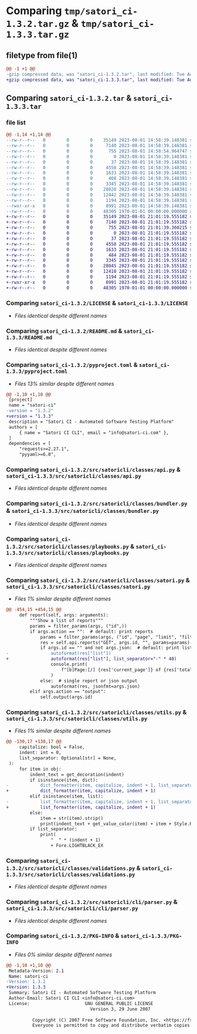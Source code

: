 # Comparing `tmp/satori_ci-1.3.2.tar.gz` & `tmp/satori_ci-1.3.3.tar.gz`

## filetype from file(1)

```diff
@@ -1 +1 @@
-gzip compressed data, was "satori_ci-1.3.2.tar", last modified: Tue Aug  1 14:58:54 2023, max compression
+gzip compressed data, was "satori_ci-1.3.3.tar", last modified: Tue Aug  1 21:01:39 2023, max compression
```

## Comparing `satori_ci-1.3.2.tar` & `satori_ci-1.3.3.tar`

### file list

```diff
@@ -1,14 +1,14 @@
--rw-r--r--   0        0        0    35149 2023-08-01 14:58:39.148381 satori_ci-1.3.2/LICENSE
--rw-r--r--   0        0        0     7140 2023-08-01 14:58:39.148381 satori_ci-1.3.2/README.md
--rw-r--r--   0        0        0      755 2023-08-01 14:58:54.964747 satori_ci-1.3.2/pyproject.toml
--rw-r--r--   0        0        0        0 2023-08-01 14:58:39.148381 satori_ci-1.3.2/src/satoricli/__init__.py
--rw-r--r--   0        0        0       37 2023-08-01 14:58:39.148381 satori_ci-1.3.2/src/satoricli/__main__.py
--rw-r--r--   0        0        0     4558 2023-08-01 14:58:39.148381 satori_ci-1.3.2/src/satoricli/classes/api.py
--rw-r--r--   0        0        0     1633 2023-08-01 14:58:39.148381 satori_ci-1.3.2/src/satoricli/classes/bundler.py
--rw-r--r--   0        0        0      468 2023-08-01 14:58:39.148381 satori_ci-1.3.2/src/satoricli/classes/models.py
--rw-r--r--   0        0        0     3345 2023-08-01 14:58:39.148381 satori_ci-1.3.2/src/satoricli/classes/playbooks.py
--rw-r--r--   0        0        0    28020 2023-08-01 14:58:39.148381 satori_ci-1.3.2/src/satoricli/classes/satori.py
--rw-r--r--   0        0        0    12442 2023-08-01 14:58:39.148381 satori_ci-1.3.2/src/satoricli/classes/utils.py
--rw-r--r--   0        0        0     1194 2023-08-01 14:58:39.148381 satori_ci-1.3.2/src/satoricli/classes/validations.py
--rwxr-xr-x   0        0        0     8991 2023-08-01 14:58:39.148381 satori_ci-1.3.2/src/satoricli/cli/parser.py
--rw-r--r--   0        0        0    48305 1970-01-01 00:00:00.000000 satori_ci-1.3.2/PKG-INFO
+-rw-r--r--   0        0        0    35149 2023-08-01 21:01:19.555182 satori_ci-1.3.3/LICENSE
+-rw-r--r--   0        0        0     7140 2023-08-01 21:01:19.555182 satori_ci-1.3.3/README.md
+-rw-r--r--   0        0        0      755 2023-08-01 21:01:39.360215 satori_ci-1.3.3/pyproject.toml
+-rw-r--r--   0        0        0        0 2023-08-01 21:01:19.555182 satori_ci-1.3.3/src/satoricli/__init__.py
+-rw-r--r--   0        0        0       37 2023-08-01 21:01:19.555182 satori_ci-1.3.3/src/satoricli/__main__.py
+-rw-r--r--   0        0        0     4558 2023-08-01 21:01:19.555182 satori_ci-1.3.3/src/satoricli/classes/api.py
+-rw-r--r--   0        0        0     1633 2023-08-01 21:01:19.555182 satori_ci-1.3.3/src/satoricli/classes/bundler.py
+-rw-r--r--   0        0        0      484 2023-08-01 21:01:19.555182 satori_ci-1.3.3/src/satoricli/classes/models.py
+-rw-r--r--   0        0        0     3345 2023-08-01 21:01:19.555182 satori_ci-1.3.3/src/satoricli/classes/playbooks.py
+-rw-r--r--   0        0        0    28045 2023-08-01 21:01:19.555182 satori_ci-1.3.3/src/satoricli/classes/satori.py
+-rw-r--r--   0        0        0    12410 2023-08-01 21:01:19.555182 satori_ci-1.3.3/src/satoricli/classes/utils.py
+-rw-r--r--   0        0        0     1194 2023-08-01 21:01:19.555182 satori_ci-1.3.3/src/satoricli/classes/validations.py
+-rwxr-xr-x   0        0        0     8991 2023-08-01 21:01:19.555182 satori_ci-1.3.3/src/satoricli/cli/parser.py
+-rw-r--r--   0        0        0    48305 1970-01-01 00:00:00.000000 satori_ci-1.3.3/PKG-INFO
```

### Comparing `satori_ci-1.3.2/LICENSE` & `satori_ci-1.3.3/LICENSE`

 * *Files identical despite different names*

### Comparing `satori_ci-1.3.2/README.md` & `satori_ci-1.3.3/README.md`

 * *Files identical despite different names*

### Comparing `satori_ci-1.3.2/pyproject.toml` & `satori_ci-1.3.3/pyproject.toml`

 * *Files 13% similar despite different names*

```diff
@@ -1,10 +1,10 @@
 [project]
 name = "satori-ci"
-version = "1.3.2"
+version = "1.3.3"
 description = "Satori CI - Automated Software Testing Platform"
 authors = [
     { name = "Satori CI CLI", email = "info@satori-ci.com" },
 ]
 dependencies = [
     "requests>=2.27.1",
     "pyyaml>=6.0",
```

### Comparing `satori_ci-1.3.2/src/satoricli/classes/api.py` & `satori_ci-1.3.3/src/satoricli/classes/api.py`

 * *Files identical despite different names*

### Comparing `satori_ci-1.3.2/src/satoricli/classes/bundler.py` & `satori_ci-1.3.3/src/satoricli/classes/bundler.py`

 * *Files identical despite different names*

### Comparing `satori_ci-1.3.2/src/satoricli/classes/playbooks.py` & `satori_ci-1.3.3/src/satoricli/classes/playbooks.py`

 * *Files identical despite different names*

### Comparing `satori_ci-1.3.2/src/satoricli/classes/satori.py` & `satori_ci-1.3.3/src/satoricli/classes/satori.py`

 * *Files 1% similar despite different names*

```diff
@@ -454,15 +454,15 @@
     def report(self, args: arguments):
         """Show a list of reports"""
         params = filter_params(args, ("id",))
         if args.action == "":  # default: print reports
             params = filter_params(args, ("id", "page", "limit", "filter"))
             res = self.api.reports("GET", args.id, "", params=params)
             if args.id == "" and not args.json:  # default: print list
-                autoformat(res["list"])
+                autoformat(res["list"], list_separator="-" * 48)
                 console.print(
                     f"[b]Page:[/] {res['current_page']} of {res['total_pages']}"
                 )
             else:  # single report or json output
                 autoformat(res, jsonfmt=args.json)
         elif args.action == "output":
             self.output(args.id)
```

### Comparing `satori_ci-1.3.2/src/satoricli/classes/utils.py` & `satori_ci-1.3.3/src/satoricli/classes/utils.py`

 * *Files 1% similar despite different names*

```diff
@@ -130,17 +130,17 @@
     capitalize: bool = False,
     indent: int = 0,
     list_separator: Optional[str] = None,
 ):
     for item in obj:
         indent_text = get_decoration(indent)
         if isinstance(item, dict):
-            dict_formatter(item, capitalize, indent + 1, list_separator)
+            dict_formatter(item, capitalize, indent + 1)
         elif isinstance(item, list):
-            list_formatter(item, capitalize, indent + 1, list_separator)
+            list_formatter(item, capitalize, indent + 1)
         else:
             item = str(item).strip()
             print(indent_text + get_value_color(item) + item + Style.RESET_ALL)
         if list_separator:
             print(
                 "  " * (indent + 1)
                 + Fore.LIGHTBLACK_EX
```

### Comparing `satori_ci-1.3.2/src/satoricli/classes/validations.py` & `satori_ci-1.3.3/src/satoricli/classes/validations.py`

 * *Files identical despite different names*

### Comparing `satori_ci-1.3.2/src/satoricli/cli/parser.py` & `satori_ci-1.3.3/src/satoricli/cli/parser.py`

 * *Files identical despite different names*

### Comparing `satori_ci-1.3.2/PKG-INFO` & `satori_ci-1.3.3/PKG-INFO`

 * *Files 0% similar despite different names*

```diff
@@ -1,10 +1,10 @@
 Metadata-Version: 2.1
 Name: satori-ci
-Version: 1.3.2
+Version: 1.3.3
 Summary: Satori CI - Automated Software Testing Platform
 Author-Email: Satori CI CLI <info@satori-ci.com>
 License:                     GNU GENERAL PUBLIC LICENSE
                                Version 3, 29 June 2007
         
          Copyright (C) 2007 Free Software Foundation, Inc. <https://fsf.org/>
          Everyone is permitted to copy and distribute verbatim copies
```


